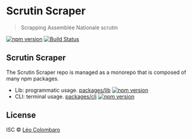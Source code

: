 # Scrutin Scraper

> Scrapping Assemblée Nationale scrutin

[![npm version](https://img.shields.io/npm/v/scrutin-scraper.svg)](https://www.npmjs.org/package/scrutin-scraper)
[![Build Status](https://travis-ci.com/LeoColomb/scrutin-scraper.svg?branch=master)](https://travis-ci.com/LeoColomb/scrutin-scraper)

## Scrutin Scraper

The Scrutin Scraper repo is managed as a monorepo that is composed of many npm packages.

* Lib: programmatic usage. [packages/lib](packages/lib) [![npm version](https://img.shields.io/npm/v/scrutin-scraper.svg)](https://www.npmjs.org/package/scrutin-scraper)
* CLI: terminal usage. [packages/cli](packages/cli) [![npm version](https://img.shields.io/npm/v/scrutin-scraper-cli.svg)](https://www.npmjs.org/package/scrutin-scraper-cli)

## License

ISC © [Léo Colombaro](https://colombaro.fr)
